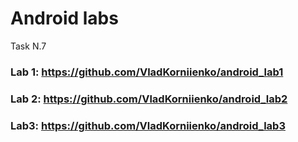 # Android labs
 Task N.7
### Lab 1: https://github.com/VladKorniienko/android_lab1
### Lab 2: https://github.com/VladKorniienko/android_lab2
### Lab3: https://github.com/VladKorniienko/android_lab3
